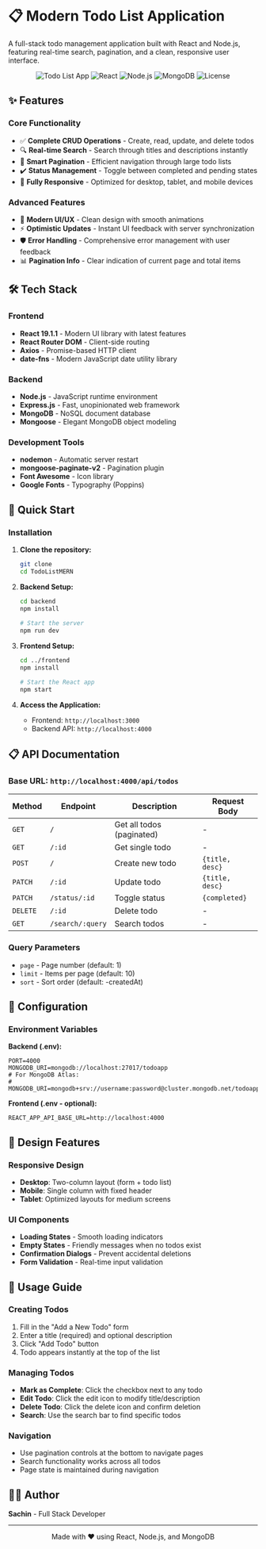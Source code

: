 # 📋 Modern Todo List Application

A full-stack todo management application built with React and Node.js, featuring real-time search, pagination, and a clean, responsive user interface.

<div align="center">

![Todo List App](https://img.shields.io/badge/Todo%20List-Full%20Stack-brightgreen)
![React](https://img.shields.io/badge/React-19.1.1-blue)
![Node.js](https://img.shields.io/badge/Node.js-Express-green)
![MongoDB](https://img.shields.io/badge/Database-MongoDB-brightgreen)
![License](https://img.shields.io/badge/License-ISC-yellow)

</div>

## ✨ Features

### Core Functionality
- ✅ **Complete CRUD Operations** - Create, read, update, and delete todos
- 🔍 **Real-time Search** - Search through titles and descriptions instantly  
- 📄 **Smart Pagination** - Efficient navigation through large todo lists
- ✔️ **Status Management** - Toggle between completed and pending states
- 📱 **Fully Responsive** - Optimized for desktop, tablet, and mobile devices

### Advanced Features
- 🎨 **Modern UI/UX** - Clean design with smooth animations
- ⚡ **Optimistic Updates** - Instant UI feedback with server synchronization
- 🛡️ **Error Handling** - Comprehensive error management with user feedback
- 📊 **Pagination Info** - Clear indication of current page and total items

## 🛠️ Tech Stack

### Frontend
- **React 19.1.1** - Modern UI library with latest features
- **React Router DOM** - Client-side routing
- **Axios** - Promise-based HTTP client
- **date-fns** - Modern JavaScript date utility library

### Backend
- **Node.js** - JavaScript runtime environment
- **Express.js** - Fast, unopinionated web framework
- **MongoDB** - NoSQL document database
- **Mongoose** - Elegant MongoDB object modeling

### Development Tools
- **nodemon** - Automatic server restart
- **mongoose-paginate-v2** - Pagination plugin
- **Font Awesome** - Icon library
- **Google Fonts** - Typography (Poppins)

## 🚀 Quick Start

### Installation

1. **Clone the repository:**
   ```bash
   git clone 
   cd TodoListMERN
   ```

2. **Backend Setup:**
   ```bash
   cd backend
   npm install
      
   # Start the server
   npm run dev
   ```

3. **Frontend Setup:**
   ```bash
   cd ../frontend
   npm install
   
   # Start the React app
   npm start
   ```

4. **Access the Application:**
   - Frontend: `http://localhost:3000`
   - Backend API: `http://localhost:4000`

## 📋 API Documentation

### Base URL: `http://localhost:4000/api/todos`

| Method | Endpoint | Description | Request Body |
|--------|----------|-------------|--------------|
| `GET` | `/` | Get all todos (paginated) | - |
| `GET` | `/:id` | Get single todo | - |
| `POST` | `/` | Create new todo | `{title, desc}` |
| `PATCH` | `/:id` | Update todo | `{title, desc}` |
| `PATCH` | `/status/:id` | Toggle status | `{completed}` |
| `DELETE` | `/:id` | Delete todo | - |
| `GET` | `/search/:query` | Search todos | - |

### Query Parameters
- `page` - Page number (default: 1)
- `limit` - Items per page (default: 10)
- `sort` - Sort order (default: -createdAt)

## 🔧 Configuration

### Environment Variables

**Backend (.env):**
```env
PORT=4000
MONGODB_URI=mongodb://localhost:27017/todoapp
# For MongoDB Atlas:
# MONGODB_URI=mongodb+srv://username:password@cluster.mongodb.net/todoapp
```

**Frontend (.env - optional):**
```env
REACT_APP_API_BASE_URL=http://localhost:4000
```

## 🎨 Design Features

### Responsive Design
- **Desktop**: Two-column layout (form + todo list)
- **Mobile**: Single column with fixed header
- **Tablet**: Optimized layouts for medium screens

### UI Components
- **Loading States** - Smooth loading indicators
- **Empty States** - Friendly messages when no todos exist
- **Confirmation Dialogs** - Prevent accidental deletions
- **Form Validation** - Real-time input validation

## 📱 Usage Guide

### Creating Todos
1. Fill in the "Add a New Todo" form
2. Enter a title (required) and optional description
3. Click "Add Todo" button
4. Todo appears instantly at the top of the list

### Managing Todos
- **Mark as Complete**: Click the checkbox next to any todo
- **Edit Todo**: Click the edit icon to modify title/description
- **Delete Todo**: Click the delete icon and confirm deletion
- **Search**: Use the search bar to find specific todos

### Navigation
- Use pagination controls at the bottom to navigate pages
- Search functionality works across all todos
- Page state is maintained during navigation



## 👨‍💻 Author

**Sachin** - Full Stack Developer

---

<div align="center">

Made with ❤️ using React, Node.js, and MongoDB
